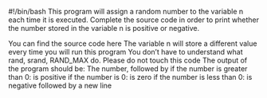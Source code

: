 #!/bin/bash
This program will assign a random number to the variable n each time it is executed. Complete the source code in order to print whether the number stored in the variable n is positive or negative.

You can find the source code here
The variable n will store a different value every time you will run this program
You don’t have to understand what rand, srand, RAND_MAX do. Please do not touch this code
The output of the program should be:
The number, followed by
if the number is greater than 0: is positive
if the number is 0: is zero
if the number is less than 0: is negative
followed by a new line

